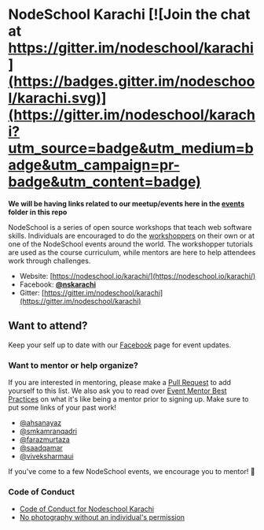 # NodeSchool Karachi [![Join the chat at https://gitter.im/nodeschool/karachi](https://badges.gitter.im/nodeschool/karachi.svg)](https://gitter.im/nodeschool/karachi?utm_source=badge&utm_medium=badge&utm_campaign=pr-badge&utm_content=badge)

**We will be having links related to our meetup/events here in the [events](https://github.com/nodeschool/karachi/events) folder in this repo**

NodeSchool is a series of open source workshops that teach web
software skills. Individuals are encouraged to do the
[workshoppers](http://nodeschool.io/) on their own or at one of the
NodeSchool events around the world. The workshopper tutorials are used
as the course curriculum, while mentors are here to help attendees
work through challenges.

* Website: [https://nodeschool.io/karachi/](https://nodeschool.io/karachi/)
* Facebook: **[@nskarachi](https://web.facebook.com/nskarachi/)**
* Gitter: [https://gitter.im/nodeschool/karachi](https://gitter.im/nodeschool/karachi)

## Want to attend?

Keep your self up to date with our [Facebook](https://web.facebook.com/nskarachi/) page for event updates.

### Want to mentor or help organize?

If you are interested in mentoring, please make a
[Pull Request](https://github.com/nodeschool/karachi/pulls) to add
yourself to this list. We also ask you to read over [Event Mentor Best Practices](https://github.com/nodeschool/organizers/wiki/Event-Mentor-Best-Practices)
on what it's like being a mentor prior to signing up. Make sure to put some links of your past work!

- [@ahsanayaz](https://github.com/ahsanayaz)
- [@smkamranqadri](https://github.com/smkamranqadri)
- [@farazmurtaza](https://github.com/farazmurtaza)
- [@saadqamar](https://github.com/SaadQamar01)
- [@viveksharmaui](https://github.com/viveksharmaui)

If you've come to a few NodeSchool events, we encourage you to mentor! :tada:

### Code of Conduct

- [Code of Conduct for Nodeschool Karachi](code-of-conduct.md)
- [No photography without an individual's permission](https://adainitiative.org/2013/07/another-way-to-attract-women-to-conferences-photography-policies/)
